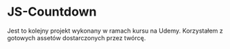 # JS-Countdown
Jest to kolejny projekt wykonany w ramach kursu na Udemy. Korzystałem z gotowych assetów dostarczonych przez twórcę.
